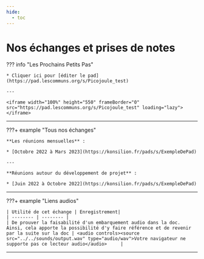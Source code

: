 ```yaml
---
hide:
  - toc
---
```


# Nos échanges et prises de notes


??? info "Les Prochains Petits Pas"

    * Cliquer ici pour [éditer le pad](https://pad.lescommuns.org/s/Picojoule_test)
    
    ---

    <iframe width="100%" height="550" frameBorder="0" src="https://pad.lescommuns.org/s/Picojoule_test" loading="lazy"></iframe>

---

???+ example "Tous nos échanges"


    **Les réunions mensuelles** :

    * [Octobre 2022 à Mars 2023](https://konsilion.fr/pads/s/ExempleDePad)
    
    ---
    
    **Réunions autour du développement de projet** :
    
    * [Juin 2022 à Octobre 2022](https://konsilion.fr/pads/s/ExempleDePad)


   

---
???+ example "Liens audios"

    | Utilité de cet échange | Enregistrement| 
    | -------- | -------- | 
    | De prouver la faisabilité d'un embarquement audio dans la doc. Ainsi, cela apporte la possibilité d'y faire référence et de revenir par la suite sur la doc | <audio controls><source src="../../sounds/output.wav" type="audio/wav">Votre navigateur ne supporte pas ce lecteur audio</audio>     |
---

<style>
  .md-content__button {
    display: none;
  }
</style>